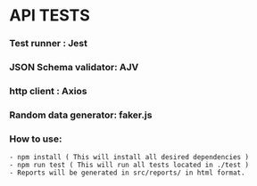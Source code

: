 # API TESTS 

### Test runner : Jest
### JSON Schema validator: AJV
### http client : Axios 
### Random data generator: faker.js


### How to use: 
    - npm install ( This will install all desired dependencies )
    - npm run test ( This will run all tests located in ./test )
    - Reports will be generated in src/reports/ in html format.
